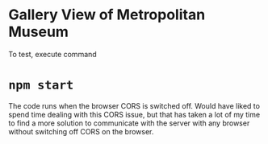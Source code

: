 # Gallery View of Metropolitan Museum

To test, execute command 

# `npm start`

The code runs when the browser CORS is switched off.
Would have liked to spend time dealing with this CORS issue, but that has taken a lot of my time to find a more solution to communicate with the server with any browser without switching off CORS on the browser.

